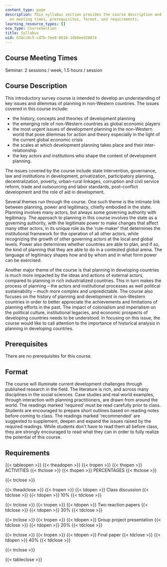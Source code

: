 ```yaml
---
content_type: page
description: This syllabus section provides the course description and information
  on meeting times, prerequisites, format, and requirements.
learning_resource_types: []
ocw_type: CourseSection
title: Syllabus
uid: 638cc0c5-cd7b-7ee8-8634-1db9eed28874
---
```


Course Meeting Times
--------------------

Seminar: 2 sessions / week, 1.5 hours / session

Course Description
------------------

This introductory survey course is intended to develop an understanding of key issues and dilemmas of planning in non-Western countries. The issues covered in this course include:

*   the history, concepts and theories of development planning
*   the emerging role of non-Western countries as global economic players
*   the most urgent issues of development planning in the non-Western world that pose dilemmas for action and theory especially in the light of the current global economic crisis
*   the scales at which development planning takes place and their inter-relationship
*   the key actors and institutions who shape the content of development planning.

The issues covered by the course include state intervention, governance, law and institutions in development, privatization, participatory planning, decentralization, poverty, urban-rural linkages, corruption and civil service reform, trade and outsourcing and labor standards, post-conflict development and the role of aid in development.

Several themes run through the course. One such theme is the intimate link between planning, power and legitimacy, chiefly embodied in the state. Planning involves many actors, but always some governing authority with legitimacy. The approach to planning in this course involves the state as a governing authority, with the legitimate power to make changes that affect many other actors, in its unique role as the 'rule-maker' that determines the institutional framework for the operation of all other actors, while recognizing the growth of other governing actors at the local and global levels. Power also determines whether countries are able to plan, and if so, the kind of planning that they are able to do in a contested global arena. The language of legitimacy shapes how and by whom and in what form power can be exercised.

Another major theme of the course is that planning in developing countries is much more impacted by the ideas and actions of external actors, compared to planning in rich industrialized countries. This in turn makes the process of planning – the actors and institutional processes as well political sustainability – much more complex and unpredictable. The course also focuses on the history of planning and development in non-Western countries in order to better appreciate the achievements and limitations of planning efforts in the past. The impact of colonialism and imperialism on the political culture, institutional legacies, and economic prospects of developing countries needs to be understood. In focusing on this issue, the course would like to call attention to the importance of historical analysis in planning in developing countries.

Prerequisites
-------------

There are no prerequisites for this course.

Format
------

The course will illuminate current development challenges through published research in the field. The literature is rich, and across many disciplines in the social sciences. Case studies and real world examples, through interaction with planning practitioners, are drawn from around the world. The readings marked 'required' must be read carefully prior to class. Students are encouraged to prepare short outlines based on reading notes before coming to class. The readings marked 'recommended' are suggested to supplement, deepen and expand the issues raised by the required readings. While students don't have to read them all before class, they are strongly encouraged to read what they can in order to fully realize the potential of this course.

Requirements
------------

{{< tableopen >}}
{{< theadopen >}}
{{< tropen >}}
{{< thopen >}}
ACTIVITIES
{{< thclose >}}
{{< thopen >}}
PERCENTAGES
{{< thclose >}}

{{< trclose >}}

{{< theadclose >}}
{{< tropen >}}
{{< tdopen >}}
Class discussion
{{< tdclose >}}
{{< tdopen >}}
10%
{{< tdclose >}}

{{< trclose >}}
{{< tropen >}}
{{< tdopen >}}
Two reaction papers
{{< tdclose >}}
{{< tdopen >}}
30%
{{< tdclose >}}

{{< trclose >}}
{{< tropen >}}
{{< tdopen >}}
Group project presentation
{{< tdclose >}}
{{< tdopen >}}
20%
{{< tdclose >}}

{{< trclose >}}
{{< tropen >}}
{{< tdopen >}}
Final paper
{{< tdclose >}}
{{< tdopen >}}
40%
{{< tdclose >}}

{{< trclose >}}

{{< tableclose >}}